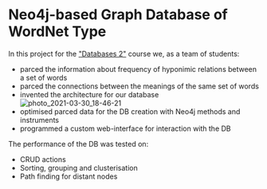 # Neo4j-based Graph Database of WordNet Type
In this project for the ["Databases 2"](https://www.hse.ru/ba/ling/courses/339492987.html) course we, as a team of students:
- parced the information about frequency of hyponimic relations between a set of words
- parced the connections between the meanings of the same set of words
- invented the architecture for our database ![photo_2021-03-30_18-46-21](https://user-images.githubusercontent.com/9317484/113017883-9a957d00-9188-11eb-9a53-f30a53e19924.jpg)
- optimised parced data for the DB creation with Neo4j methods and instruments 
- programmed a custom web-interface for interaction with the DB

The performance of the DB was tested on:
- CRUD actions
- Sorting, grouping and clusterisation
- Path finding for distant nodes
